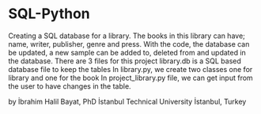 # SQL-Python
Creating a SQL database for a library. The books in this library can have; name, writer, publisher, genre and press. With the code, the database can be updated, a new sample can be added to, deleted from and updated in the database.
There are 3 files for this project
library.db is a SQL based database file to keep the tables 
In library.py, we create two classes one for library and one for the book
In project_library.py file, we can get input from the user to have changes in the table.

by 
İbrahim Halil Bayat, PhD
İstanbul Technical University 
İstanbul, Turkey
